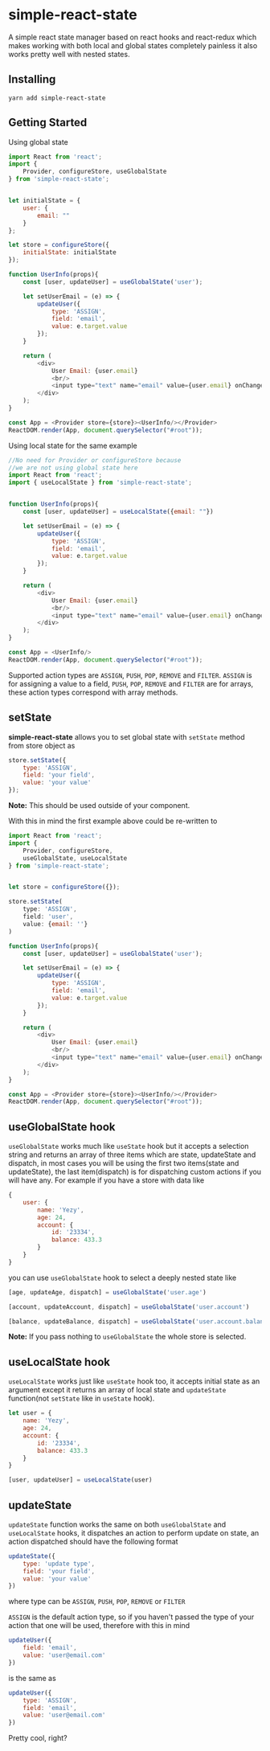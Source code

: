 # simple-react-state
A simple react state manager based on react hooks and react-redux which makes working with both local and global states completely painless it also works pretty well with nested states.

## Installing
```
yarn add simple-react-state
```

## Getting Started
Using global state
```js
import React from 'react';
import {
    Provider, configureStore, useGlobalState
} from 'simple-react-state';


let initialState = {
    user: {
        email: ""
    }
};

let store = configureStore({
    initialState: initialState
});

function UserInfo(props){
    const [user, updateUser] = useGlobalState('user');

    let setUserEmail = (e) => {
        updateUser({
            type: 'ASSIGN',
            field: 'email',
            value: e.target.value
        });
    }

    return (
        <div>
            User Email: {user.email}
            <br/>
            <input type="text" name="email" value={user.email} onChange={setUserEmail} />
        </div>
    );
}

const App = <Provider store={store}><UserInfo/></Provider>
ReactDOM.render(App, document.querySelector("#root"));
```

Using local state for the same example
```js
//No need for Provider or configureStore because 
//we are not using global state here
import React from 'react';
import { useLocalState } from 'simple-react-state';


function UserInfo(props){
    const [user, updateUser] = useLocalState({email: ""})

    let setUserEmail = (e) => {
        updateUser({
            type: 'ASSIGN',
            field: 'email',
            value: e.target.value
        });
    }

    return (
        <div>
            User Email: {user.email}
            <br/>
            <input type="text" name="email" value={user.email} onChange={setUserEmail} />
        </div>
    );
}

const App = <UserInfo/>
ReactDOM.render(App, document.querySelector("#root"));
```

Supported action types are `ASSIGN`, `PUSH`, `POP`, `REMOVE` and `FILTER`. `ASSIGN` is for assigning a value to a field, `PUSH`, `POP`, `REMOVE` and `FILTER` are for arrays, these action types correspond with array methods.

## setState
**simple-react-state** allows you to set global state with `setState` method from store object as

```js
store.setState({
    type: 'ASSIGN',
    field: 'your field',
    value: 'your value'
});
```

**Note:** This should be used outside of your component.

With this in mind the first example above could be re-written to 

```js
import React from 'react';
import {
    Provider, configureStore,
    useGlobalState, useLocalState
} from 'simple-react-state';


let store = configureStore({});

store.setState(
    type: 'ASSIGN',
    field: 'user',
    value: {email: ''}
)

function UserInfo(props){
    const [user, updateUser] = useGlobalState('user');

    let setUserEmail = (e) => {
        updateUser({
            type: 'ASSIGN',
            field: 'email',
            value: e.target.value
        });
    }

    return (
        <div>
            User Email: {user.email}
            <br/>
            <input type="text" name="email" value={user.email} onChange={setUserEmail} />
        </div>
    );
}

const App = <Provider store={store}><UserInfo/></Provider>
ReactDOM.render(App, document.querySelector("#root"));
```

## useGlobalState hook
`useGlobalState` works much like `useState` hook but it accepts a selection string and returns an array of three items which are state, updateState and dispatch, in most cases you will be using the first two items(state and updateState), the last item(dispatch) is for dispatching custom actions if you will have any. For example if you have a store with data like
```js
{
    user: {
        name: 'Yezy',
        age: 24,
        account: {
            id: '23334',
            balance: 433.3
        }
    }
}
```

you can use `useGlobalState` hook to select a deeply nested state like
```js
[age, updateAge, dispatch] = useGlobalState('user.age')
```

```js
[account, updateAccount, dispatch] = useGlobalState('user.account')
```

```js
[balance, updateBalance, dispatch] = useGlobalState('user.account.balance')
```

**Note:** If you pass nothing to `useGlobalState` the whole store is selected.


## useLocalState hook
`useLocalState` works just like `useState` hook too, it accepts initial state as an argument except it returns an array of local state and `updateState` function(not `setState` like in `useState` hook).

```js
let user = {
    name: 'Yezy',
    age: 24,
    account: {
        id: '23334',
        balance: 433.3
    }
}

[user, updateUser] = useLocalState(user)
```

## updateState
`updateState` function works the same on both `useGlobalState` and `useLocalState` hooks, it dispatches an action to perform update on state, an action dispatched should have the following format 

```js
updateState({
    type: 'update type',
    field: 'your field',
    value: 'your value'
})
```

where type can be `ASSIGN`, `PUSH`, `POP`, `REMOVE` or `FILTER`

`ASSIGN` is the default action type, so if you haven't passed the type of your action that one will be used, therefore with this in mind

```js
updateUser({
    field: 'email',
    value: 'user@email.com'
})
```

is the same as
```js
updateUser({
    type: 'ASSIGN',
    field: 'email',
    value: 'user@email.com'
})
```

Pretty cool, right?